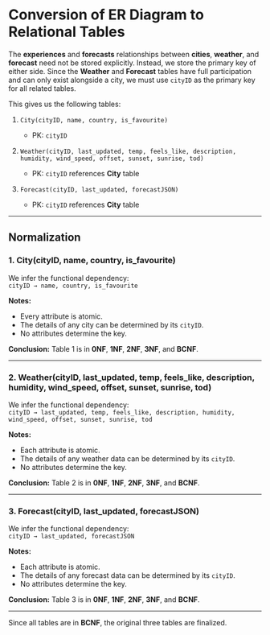 # Conversion of ER Diagram to Relational Tables

The **experiences** and **forecasts** relationships between **cities**, **weather**, and **forecast** need not be stored explicitly. Instead, we store the primary key of either side. Since the **Weather** and **Forecast** tables have full participation and can only exist alongside a city, we must use `cityID` as the primary key for all related tables.

This gives us the following tables:

1. `City(cityID, name, country, is_favourite)`  
   - PK: `cityID`
   
2. `Weather(cityID, last_updated, temp, feels_like, description, humidity, wind_speed, offset, sunset, sunrise, tod)`  
   - PK: `cityID` references **City** table

3. `Forecast(cityID, last_updated, forecastJSON)`  
   - PK: `cityID` references **City** table

---

## Normalization

### 1. **City**(cityID, name, country, is_favourite)  

We infer the functional dependency:  
`cityID → name, country, is_favourite`

**Notes:**
- Every attribute is atomic.
- The details of any city can be determined by its `cityID`.
- No attributes determine the key.

**Conclusion:** Table 1 is in **0NF**, **1NF**, **2NF**, **3NF**, and **BCNF**.

---

### 2. **Weather**(cityID, last_updated, temp, feels_like, description, humidity, wind_speed, offset, sunset, sunrise, tod)

We infer the functional dependency:  
`cityID → last_updated, temp, feels_like, description, humidity, wind_speed, offset, sunset, sunrise, tod`

**Notes:**
- Each attribute is atomic.
- The details of any weather data can be determined by its `cityID`.
- No attributes determine the key.

**Conclusion:** Table 2 is in **0NF**, **1NF**, **2NF**, **3NF**, and **BCNF**.

---

### 3. **Forecast**(cityID, last_updated, forecastJSON)

We infer the functional dependency:  
`cityID → last_updated, forecastJSON`

**Notes:**
- Each attribute is atomic.
- The details of any forecast data can be determined by its `cityID`.
- No attributes determine the key.

**Conclusion:** Table 3 is in **0NF**, **1NF**, **2NF**, **3NF**, and **BCNF**.

---

Since all tables are in **BCNF**, the original three tables are finalized.